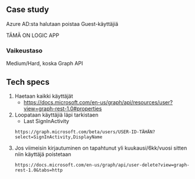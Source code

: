 ## Case study
Azure AD:sta halutaan poistaa Guest-käyttäjiä 

TÄMÄ ON LOGIC APP

### Vaikeustaso
Medium/Hard, koska Graph API

## Tech specs

1. Haetaan kaikki käyttäjät
	- https://docs.microsoft.com/en-us/graph/api/resources/user?view=graph-rest-1.0#properties
2. Loopataan käyttäjiä läpi tarkistaen
	-  Last SignInActivity
	  ```url
	  https://graph.microsoft.com/beta/users/USER-ID-TÄHÄN?select=SignInActivity,DisplayName
	  ```
3. Jos viimeisin kirjautuminen on tapahtunut yli kuukausi/6kk/vuosi sitten niin käyttäjä poistetaan
	```url
	https://docs.microsoft.com/en-us/graph/api/user-delete?view=graph-rest-1.0&tabs=http
	```